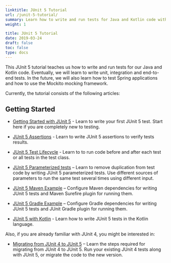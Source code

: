 ```yaml
---
linktitle: JUnit 5 Tutorial
url: /junit-5-tutorial/
summary: Learn how to write and run tests for Java and Kotlin code with JUnit 5.
weight: 1

title: JUnit 5 Tutorial
date: 2019-03-24
draft: false
toc: false
type: docs
---
```


This JUnit 5 tutorial teaches us how to write and run tests for our Java and Kotlin code. Eventually, we will learn to write unit, integration and end-to-end tests. In the future, we will also learn how to test Spring applications and how to use the Mockito mocking framework.

Currently, the tutorial consists of the following articles:

## Getting Started

- [Getting Started with JUnit 5](/junit-5-getting-started/) - Learn to write your first JUnit 5 test. Start here if you are completely new to testing.
- [JUnit 5 Assertions](/junit-5-assertions/) - Learn to write JUnit 5 assertions to verify tests results.
- [JUnit 5 Test Lifecycle](/junit-5-test-lifecycle/) - Learn to to run code before and after each test or all tests in the test class.
- [JUnit 5 Parameterized tests](/junit-5-parameterized-tests/) – Learn to remove duplication from test code by writing JUnit 5 parameterized tests. Use different sources of parameters to run the same test several times using different input.

- [JUnit 5 Maven Example](/junit-5-maven-example/) – Configure Maven dependencies for writing JUnit 5 tests and Maven Surefire plugin for running them.
- [JUnit 5 Gradle Example](/junit-5-gradle-example/) – Configure Gradle dependencies for writing JUnit 5 tests and JUnit Gradle plugin for running them.

- [JUnit 5 with Kotlin](/junit-5-kotlin/) - Learn how to write JUnit 5 tests in the Kotlin language.

Also, if you are already familiar with JUnit 4, you might be interested in:

- [Migrating from JUnit 4 to JUnit 5](/junit-5-migration/) – Learn the steps required for migrating from JUnit 4 to JUnit 5. Run your existing JUnit 4 tests along with JUnit 5, or migrate the code to the new version.
